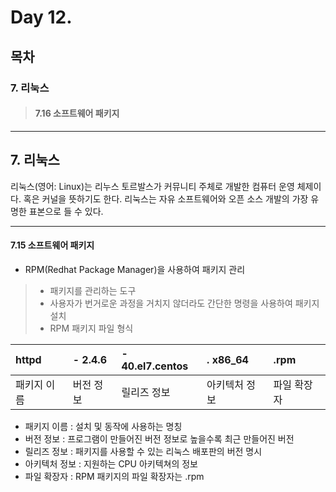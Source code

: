 # Day 12.

## 목차
 
### 7. 리눅스

> #### 7.16 소프트웨어 패키지


------------
 
 
## 7. 리눅스
 
 
리눅스(영어: Linux)는 리누스 토르발스가 커뮤니티 주체로 개발한 컴퓨터 운영 체제이다. 혹은 커널을 뜻하기도 한다. 리눅스는 자유 소프트웨어와 오픈 소스 개발의 가장 유명한 표본으로 들 수 있다.


 ------------

 
 #### 7.15 소프트웨어 패키지

* RPM(Redhat Package Manager)을 사용하여 패키지 관리
> * 패키지를 관리하는 도구
> * 사용자가 번거로운 과정을 거치지 않더라도 간단한 명령을 사용하여 패키지 설치
> * RPM 패키지 파일 형식


|httpd|- 2.4.6|- 40.el7.centos|. x86_64|.rpm|
|:---|:---|:---|:---|:---|
|패키지 이름|버전 정보|릴리즈 정보|아키텍처 정보|파일 확장자|


+ 패키지 이름 : 설치 및 동작에 사용하는 명칭
+ 버전 정보 : 프로그램이 만들어진 버전 정보로 높을수록 최근 만들어진 버전
+ 릴리즈 정보 : 패키지를 사용할 수 있는 리눅스 배포판의 버전 명시
+ 아키텍처 정보 : 지원하는 CPU 아키텍쳐의 정보
+ 파일 확장자 : RPM 패키지의 파일 확장자는 .rpm



